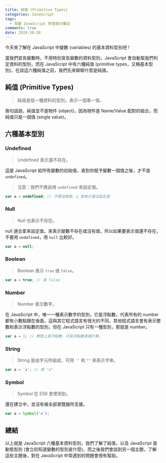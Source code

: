 ```yaml
---
title: 純值 (Primitive Types)
categories: JavaScript
tags:
  - 克服 JavaScript 奇怪部分筆記
comments: true
date: 2019-10-20
---
```

今天來了解在 JavaScript 中變數 (variables) 的基本資料型別吧 !

當我們宣告變數時，不用特別宣告變數的資料型別，JavaScript 會自動幫我們判定資料的型別，而在 JavaScript 中有六種純值 (primitive types，又稱基本型別)，在談這六種純值之前，我們先來聊聊什麼是純值。

## 純值 (Primitive Types)
> 純值是指一種資料的型別，表示一個單一值。

換句話說，純值並不是物件 (object)，因為物件是 Name/Value 配對的組合，而純值只是一個值 (single value)。


## 六種基本型別

### Undefined
> Undefined 表示還不存在。

這是 JavaScript 給所有變數的初始值，直到你賦予變數一個值之後，才不是 `undefined`。

> 注意：我們不應該用 `undefined` 來設定值。

``` JavaScript
var a = undefined; // 不要這樣做，a 會表示還沒設定值
```


### Null
> Null 也表示不存在。

null 適合拿來設定值，來表示變數不存在或沒有值，所以如果要表示值還不存在，不要用 `undefined`，用 `null` 比較好。

``` JavaScript
var a = null;
```


### Boolean
> Boolean 表示 `true` 或 `false`。

``` JavaScript
var a = true; // 或 false
```


### Number
> Number 表示數字。

在 JavaScript 中，唯一一種表示數字的型別，它是浮點數，代表所有的 number 都有小數點跟在後面，這與其它程式語言有很大的不同，其他程式語言會有表示整數和表示浮點數的型別，但在 JavaScript 只有一種型別，那就是 number。

``` JavaScript
var a = 1; // 實際上是浮點數，可與浮點數直接計算。
```

### String
> String 是由字元所組成，可用 `''` 和 `""` 來表示字串。

``` JavaScript
var a = 'a'; // 或 "a"
```


### Symbol
> Symbol 在 ES6 會使用到。

還在建立中，並沒有被全部瀏覽器所支援。

``` JavaScript
var a = Symbol('a');
```


## 總結
以上就是 JavaScript 六種基本資料型別，我們了解了純值，以及 JavaScript 是動態型別 (會立刻知道變數的型別是什麼)，而之後我們會談到另一個主題，了解這些主題後，對在 JavaScript 中常遇到的問題會很有幫助。
